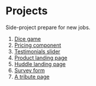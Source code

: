 # Projects
 Side-project
prepare for new jobs. <br>

1. <a href="https://haunguyen1064.github.io/Projects/Game-Dice/index.html" target = "_blank" rel="noopener">Dice game </a>
2. [Pricing component](https://haunguyen1064.github.io/Projects/interactive-pricing-component-main/)
3. [Testimonials slider](https://haunguyen1064.github.io/testimonials/)
4. [Product landing page](https://haunguyen1064.github.io/Projects/Product%20landing%20page/)
5. [Huddle landing page](https://haunguyen1064.github.io/Projects/huddle-landing-page-with-single-introductory-section-master/)
6. [Survey form](https://haunguyen1064.github.io/Projects/Survey%20form/)
8. [A tribute page](https://haunguyen1064.github.io/Projects/Tribute%20page/)


